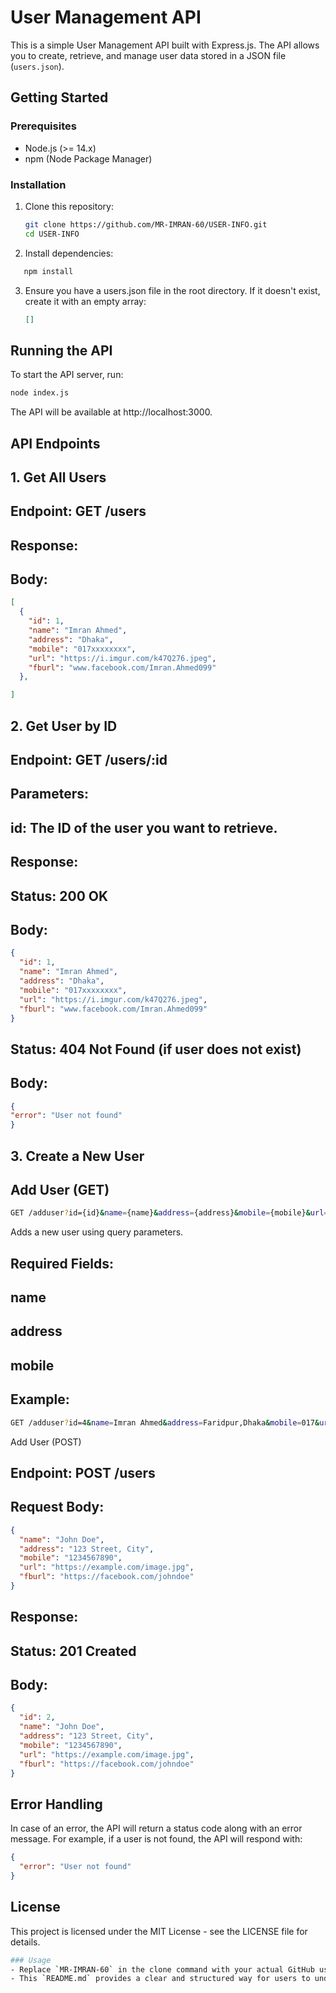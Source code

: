 # User Management API

This is a simple User Management API built with Express.js. The API allows you to create, retrieve, and manage user data stored in a JSON file (`users.json`).

## Getting Started

### Prerequisites

- Node.js (>= 14.x)
- npm (Node Package Manager)

### Installation

1. Clone this repository:
   ```bash
   git clone https://github.com/MR-IMRAN-60/USER-INFO.git
   cd USER-INFO

2. Install dependencies:
```bash
   npm install
```

3. Ensure you have a users.json file in the root directory. If it doesn't exist, create it with an empty array:
   ```json
   []
   ```
## Running the API
To start the API server, run:
```bash
node index.js
```

The API will be available at http://localhost:3000.

## API Endpoints
## 1. Get All Users
## Endpoint: GET /users

## Response:
## Body: 

```json
[
  {
    "id": 1,
    "name": "Imran Ahmed",
    "address": "Dhaka",
    "mobile": "017xxxxxxxx",
    "url": "https://i.imgur.com/k47Q276.jpeg",
    "fburl": "www.facebook.com/Imran.Ahmed099"
  },

]
```
## 2. Get User by ID
## Endpoint: GET /users/:id

## Parameters:

## id: The ID of the user you want to retrieve.
## Response:

## Status: 200 OK

## Body:

```json
{
  "id": 1,
  "name": "Imran Ahmed",
  "address": "Dhaka",
  "mobile": "017xxxxxxxx",
  "url": "https://i.imgur.com/k47Q276.jpeg",
  "fburl": "www.facebook.com/Imran.Ahmed099"
}
```
## Status: 404 Not Found (if user does not exist)

## Body:
  ```json
{
  "error": "User not found"
}
```

## 3. Create a New User

## Add User (GET)
```bash
GET /adduser?id={id}&name={name}&address={address}&mobile={mobile}&url={url}&fburl={fburl}
```
Adds a new user using query parameters.

## Required Fields:

## name
## address
## mobile
## Example:

```bash
GET /adduser?id=4&name=Imran Ahmed&address=Faridpur,Dhaka&mobile=017&url=ok&fburl=www.Facebook.com/100075122837809
```
Add User (POST)

## Endpoint: POST /users

## Request Body:

```json
{
  "name": "John Doe",
  "address": "123 Street, City",
  "mobile": "1234567890",
  "url": "https://example.com/image.jpg",
  "fburl": "https://facebook.com/johndoe"
}
```
## Response:

## Status: 201 Created
## Body:
```json
{
  "id": 2,
  "name": "John Doe",
  "address": "123 Street, City",
  "mobile": "1234567890",
  "url": "https://example.com/image.jpg",
  "fburl": "https://facebook.com/johndoe"
}
```
## Error Handling
In case of an error, the API will return a status code along with an error message. For example, if a user is not found, the API will respond with:
```json
{
  "error": "User not found"
}
```
## License
This project is licensed under the MIT License - see the LICENSE file for details.
```bash
### Usage
- Replace `MR-IMRAN-60` in the clone command with your actual GitHub username or the repository URL.
- This `README.md` provides a clear and structured way for users to understand how to set up and use your API, including examples of requests and responses.
```
